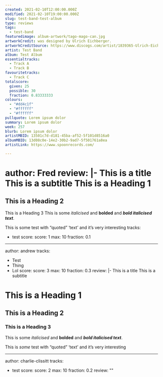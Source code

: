 ```yaml
---
created: 2021-02-10T12:00:00.000Z
modified: 2021-02-10T19:00:00.000Z
slug: test-band-test-album
type: reviews
tags:
  - test-band
featuredimage: album-artwork/tago-mago-can.jpg
artworkCredit: was designed by Ulrich Eichberger.
artworkCreditSource: https://www.discogs.com/artist/1839365-Ulrich-Eichberger
artist: Test Band
album: Test Album
essentialtracks:
  - Track A
  - Track B
favouritetracks:
  - Track C
totalscore:
  given: 25
  possible: 30
  fraction: 0.83333333
colours:
  - "#dd4c1f"
  - "#ffffff"
  - "#ffffff"
pullquote: Lorem ipsum dolor
summary: Lorem ipsum dolor
week: 257
blurb: Lorem ipsum dolor
artistMBID: 13501c7d-d181-45ba-af52-5f101d8516a0
albumMBID: 13d08c0e-14e2-30b2-9ad7-5f501761a8ea
artistLink: https://www.spoonrecords.com/

---
```

author: Fred
review: |-
  This is a title
  This is a subtitle
  This is a Heading 1
  ==========
  This is a Heading 2
  ----------
  This is a Heading 3
  This is some _italicised_ and **bolded** and _**bold italicised text**_.



  This is some test with “quoted” ‘text’ and it’s very interesting
tracks:
  - test
score:
  score: 1
  max: 10
  fraction: 0.1

---
author: andrew
tracks:
  - Test
  - Thing
  - Lol
score:
  score: 3
  max: 10
  fraction: 0.3
review: |-
  This is a title
  This is a subtitle

  # This is a Heading 1
  ## This is a Heading 2
  ### This is a Heading 3
  This is some _italicised_ and **bolded** and _**bold italicised text**_.

  This is _some_ test with “quoted” ‘text’ and it’s very interesting

---
author: charlie-clissitt
tracks:
  - test
score:
  score: 2
  max: 10
  fraction: 0.2
review: ""
